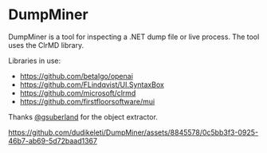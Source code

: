 # DumpMiner
DumpMiner is a tool for inspecting a .NET dump file or live process. The tool uses the ClrMD library.

Libraries in use:
- https://github.com/betalgo/openai
- https://github.com/FLindqvist/UI.SyntaxBox
- https://github.com/microsoft/clrmd
- https://github.com/firstfloorsoftware/mui

Thanks [@gsuberland](https://github.com/gsuberland) for the object extractor.




https://github.com/dudikeleti/DumpMiner/assets/8845578/0c5bb3f3-0925-46b7-ab69-5d72baad1367

